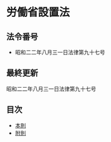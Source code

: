 # 労働省設置法

## 法令番号

- 昭和二二年八月三一日法律第九十七号

## 最終更新

昭和二二年八月三一日法律第九十七号

## 目次

- [本則](/article.md#%E5%8A%B4%E5%83%8D%E7%9C%81%E8%A8%AD%E7%BD%AE%E6%B3%95)
- [附則](/supplementary_provision.md#%E9%99%84%E5%89%87%E6%98%AD%E5%92%8C%E4%BA%8C%E4%BA%8C%E5%B9%B4%E5%85%AB%E6%9C%88%E4%B8%89%E4%B8%80%E6%97%A5%E6%B3%95%E5%BE%8B%E4%B9%9D%E5%8D%81%E4%B8%83%E5%8F%B7)
